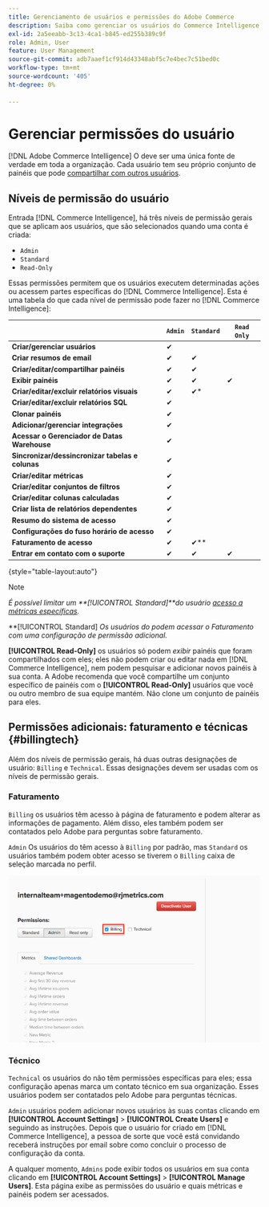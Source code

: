 ```yaml
---
title: Gerenciamento de usuários e permissões do Adobe Commerce
description: Saiba como gerenciar os usuários do Commerce Intelligence.
exl-id: 2a5eeabb-3c13-4ca1-b845-ed255b389c9f
role: Admin, User
feature: User Management
source-git-commit: adb7aaef1cf914d43348abf5c7e4bec7c51bed0c
workflow-type: tm+mt
source-wordcount: '405'
ht-degree: 0%

---
```


# Gerenciar permissões do usuário

[!DNL Adobe Commerce Intelligence] O deve ser uma única fonte de verdade em toda a organização. Cada usuário tem seu próprio conjunto de painéis que pode [compartilhar com outros usuários](../../data-user/dashboards/share-dashboard-with-users.md).

## Níveis de permissão do usuário

Entrada [!DNL Commerce Intelligence], há três níveis de permissão gerais que se aplicam aos usuários, que são selecionados quando uma conta é criada:

* `Admin`
* `Standard`
* `Read-Only`

Essas permissões permitem que os usuários executem determinadas ações ou acessem partes específicas do [!DNL Commerce Intelligence]. Esta é uma tabela do que cada nível de permissão pode fazer no [!DNL Commerce Intelligence]:

|   | `Admin` | `Standard` | `Read Only` |
| -----|-----|-----|----|
| **Criar/gerenciar usuários** | ✔ |   |   |
| **Criar resumos de email** | ✔ | ✔ |   |
| **Criar/editar/compartilhar painéis** | ✔ | ✔ |   |
| **Exibir painéis** | ✔ | ✔ | ✔ |
| **Criar/editar/excluir relatórios visuais** | ✔ | ✔* |   |
| **Criar/editar/excluir relatórios SQL** | ✔ |  |   |
| **Clonar painéis** | ✔ |   |   |
| **Adicionar/gerenciar integrações** | ✔ |   |   |
| **Acessar o Gerenciador de Datas Warehouse** | ✔ |   |   |
| **Sincronizar/dessincronizar tabelas e colunas** | ✔ |   |   |
| **Criar/editar métricas** | ✔ |   |   |
| **Criar/editar conjuntos de filtros** | ✔ |   |   |
| **Criar/editar colunas calculadas** | ✔ |   |   |
| **Criar lista de relatórios dependentes** | ✔ |   |   |
| **Resumo do sistema de acesso** | ✔ |   |   |
| **Configurações do fuso horário de acesso** | ✔ |   |   |
| **Faturamento de acesso** | ✔ | ✔** |   |
| **Entrar em contato com o suporte** | ✔ | ✔ | ✔ |

{style="table-layout:auto"}

>[!NOTE]
>
>_É possível limitar um **[!UICONTROL Standard]**do usuário [acesso a métricas específicas](../../administrator/user-management/restrict-metric-access.md)._
>
>**[!UICONTROL Standard] _Os usuários do podem acessar o Faturamento com uma configuração de permissão adicional._
>
>**[!UICONTROL Read-Only]** os usuários só podem _exibir_ painéis que foram compartilhados com eles; eles não podem criar ou editar nada em [!DNL Commerce Intelligence], nem podem pesquisar e adicionar novos painéis à sua conta. A Adobe recomenda que você compartilhe um conjunto específico de painéis com o **[!UICONTROL Read-Only]** usuários que você ou outro membro de sua equipe mantém. Não clone um conjunto de painéis para eles.

## Permissões adicionais: faturamento e técnicas {#billingtech}

Além dos níveis de permissão gerais, há duas outras designações de usuário: `Billing` e `Technical`. Essas designações devem ser usadas com os níveis de permissão gerais.

### Faturamento

`Billing` os usuários têm acesso à página de faturamento e podem alterar as informações de pagamento. Além disso, eles também podem ser contatados pelo Adobe para perguntas sobre faturamento.

`Admin` Os usuários do têm acesso à `Billing` por padrão, mas `Standard` os usuários também podem obter acesso se tiverem o `Billing` caixa de seleção marcada no perfil.

![faturamento](../../assets/billing.png)<!--{: width="550" height="363"}-->

### Técnico

`Technical` os usuários do não têm permissões específicas para eles; essa configuração apenas marca um contato técnico em sua organização. Esses usuários podem ser contatados pelo Adobe para perguntas técnicas.

`Admin` usuários podem adicionar novos usuários às suas contas clicando em **[!UICONTROL Account Settings]** > **[!UICONTROL Create Users]** e seguindo as instruções. Depois que o usuário for criado em [!DNL Commerce Intelligence], a pessoa de sorte que você está convidando receberá instruções por email sobre como concluir o processo de configuração da conta.

A qualquer momento, `Admins` pode exibir todos os usuários em sua conta clicando em **[!UICONTROL Account Settings]** > **[!UICONTROL Manage Users]**. Esta página exibe as permissões do usuário e quais métricas e painéis podem ser acessados.
